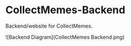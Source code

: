 # CollectMemes-Backend
Backend/website for CollectMemes.

![Backend Diagram](CollectMemes Backend.png)
